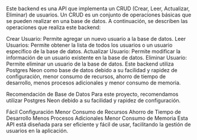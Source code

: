 
Este backend es una API que implementa un CRUD (Crear, Leer, Actualizar, Eliminar) de usuarios. Un CRUD es un conjunto de operaciones básicas que se pueden realizar en una base de datos. A continuación, se describen las operaciones que realiza este backend:

Crear Usuario: Permite agregar un nuevo usuario a la base de datos.
Leer Usuarios: Permite obtener la lista de todos los usuarios o un usuario específico de la base de datos.
Actualizar Usuario: Permite modificar la información de un usuario existente en la base de datos.
Eliminar Usuario: Permite eliminar un usuario de la base de datos.
Este backend utiliza Postgres Neon como base de datos debido a su facilidad y rapidez de configuración, menor consumo de recursos, ahorro de tiempo de desarrollo, menos procesos adicionales y menor consumo de memoria.

Recomendación de Base de Datos
Para este proyecto, recomendamos utilizar Postgres Neon debido a su facilidad y rapidez de configuración.

Fácil Configuración
Menor Consumo de Recursos
Ahorro de Tiempo de Desarrollo
Menos Procesos Adicionales
Menor Consumo de Memoria
Esta API está diseñada para ser eficiente y fácil de usar, facilitando la gestión de usuarios en la aplicación.